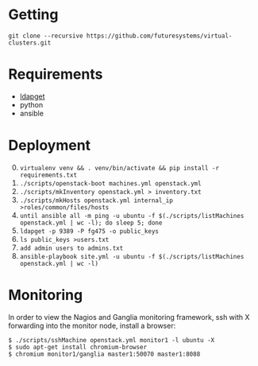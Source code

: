 # Getting #

```
git clone --recursive https://github.com/futuresystems/virtual-clusters.git
```

# Requirements #

- [ldapget](https://github.com/futuresystems/ldapget)
- python
- ansible


# Deployment #

0.  `virtualenv venv && . venv/bin/activate && pip install -r requirements.txt`
1.  `./scripts/openstack-boot machines.yml openstack.yml`
2.  `./scripts/mkInventory openstack.yml > inventory.txt`
3.  `./scripts/mkHosts openstack.yml internal_ip >roles/common/files/hosts`
4.  `until ansible all -m ping -u ubuntu -f $(./scripts/listMachines openstack.yml | wc -l); do sleep 5; done`
5.  `ldapget -p 9389 -P fg475 -o public_keys`
6.  `ls public_keys >users.txt`
7.  `add admin users to admins.txt`
8.  `ansible-playbook site.yml -u ubuntu -f $(./scripts/listMachines openstack.yml | wc -l)`


# Monitoring #

In order to view the Nagios and Ganglia monitoring framework, ssh with X forwarding into the monitor node, install a browser:

```
$ ./scripts/sshMachine openstack.yml monitor1 -l ubuntu -X
$ sudo apt-get install chromium-browser
$ chromium monitor1/ganglia master1:50070 master1:8088
```

